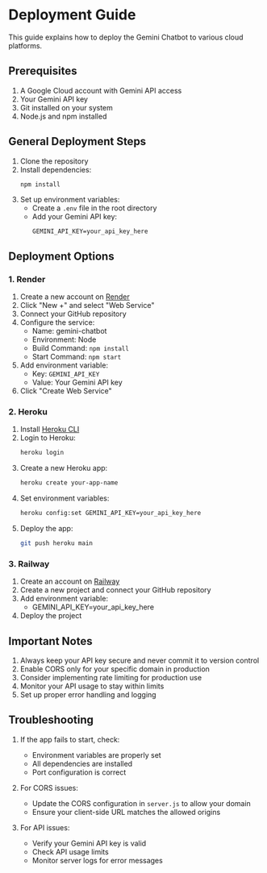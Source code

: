 # Deployment Guide

This guide explains how to deploy the Gemini Chatbot to various cloud platforms.

## Prerequisites

1. A Google Cloud account with Gemini API access
2. Your Gemini API key
3. Git installed on your system
4. Node.js and npm installed

## General Deployment Steps

1. Clone the repository
2. Install dependencies:
   ```bash
   npm install
   ```
3. Set up environment variables:
   - Create a `.env` file in the root directory
   - Add your Gemini API key:
     ```
     GEMINI_API_KEY=your_api_key_here
     ```

## Deployment Options

### 1. Render

1. Create a new account on [Render](https://render.com)
2. Click "New +" and select "Web Service"
3. Connect your GitHub repository
4. Configure the service:
   - Name: gemini-chatbot
   - Environment: Node
   - Build Command: `npm install`
   - Start Command: `npm start`
5. Add environment variable:
   - Key: `GEMINI_API_KEY`
   - Value: Your Gemini API key
6. Click "Create Web Service"

### 2. Heroku

1. Install [Heroku CLI](https://devcenter.heroku.com/articles/heroku-cli)
2. Login to Heroku:
   ```bash
   heroku login
   ```
3. Create a new Heroku app:
   ```bash
   heroku create your-app-name
   ```
4. Set environment variables:
   ```bash
   heroku config:set GEMINI_API_KEY=your_api_key_here
   ```
5. Deploy the app:
   ```bash
   git push heroku main
   ```

### 3. Railway

1. Create an account on [Railway](https://railway.app)
2. Create a new project and connect your GitHub repository
3. Add environment variable:
   - GEMINI_API_KEY=your_api_key_here
4. Deploy the project

## Important Notes

1. Always keep your API key secure and never commit it to version control
2. Enable CORS only for your specific domain in production
3. Consider implementing rate limiting for production use
4. Monitor your API usage to stay within limits
5. Set up proper error handling and logging

## Troubleshooting

1. If the app fails to start, check:
   - Environment variables are properly set
   - All dependencies are installed
   - Port configuration is correct

2. For CORS issues:
   - Update the CORS configuration in `server.js` to allow your domain
   - Ensure your client-side URL matches the allowed origins

3. For API issues:
   - Verify your Gemini API key is valid
   - Check API usage limits
   - Monitor server logs for error messages